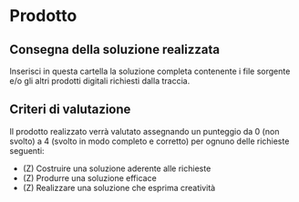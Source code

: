 # Prodotto

## Consegna della soluzione realizzata

Inserisci in questa cartella la soluzione completa contenente i file sorgente e/o gli altri prodotti digitali richiesti dalla traccia.

## Criteri di valutazione

Il prodotto realizzato verrà valutato assegnando un punteggio da 0 (non svolto) a 4 (svolto in modo completo e corretto) per ognuno delle richieste seguenti:

- (Z) Costruire una soluzione aderente alle richieste
- (Z) Produrre una soluzione efficace
- (Z) Realizzare una soluzione che esprima creatività
